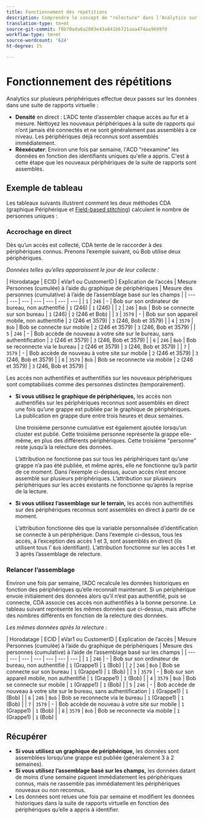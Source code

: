 ```yaml
---
title: Fonctionnement des répétitions
description: Comprendre le concept de "relecture" dans l’Analytics sur plusieurs périphériques
translation-type: tm+mt
source-git-commit: f8b70ada0a2003e43a841b6721aaa474aa9699f0
workflow-type: tm+mt
source-wordcount: '624'
ht-degree: 1%

---
```



# Fonctionnement des répétitions

Analytics sur plusieurs périphériques effectue deux passes sur les données dans une suite de rapports virtuelle :

* **Densité** en direct : L’ADC tente d’assembler chaque accès au fur et à mesure. Nettoyez les nouveaux périphériques à la suite de rapports qui n’ont jamais été connectés et ne sont généralement pas assemblés à ce niveau. Les périphériques déjà reconnus sont assemblés immédiatement.
* **Réexécuter**: Environ une fois par semaine, l&#39;ACD &quot;réexamine&quot; les données en fonction des identifiants uniques qu&#39;elle a appris. C&#39;est à cette étape que les nouveaux périphériques de la suite de rapports sont assemblés.

## Exemple de tableau

Les tableaux suivants illustrent comment les deux méthodes CDA (graphique[](field-based-stitching.md) Périphérique et [Field-based stitching](device-graph.md)) calculent le nombre de personnes uniques :

### Accrochage en direct

Dès qu’un accès est collecté, CDA tente de le raccorder à des périphériques connus. Prenons l’exemple suivant, où Bob utilise deux périphériques.

*Données telles qu’elles apparaissent le jour de leur collecte :*

| Horodatage | ECID | eVar1 ou CustomerID | Explication de l’accès | Mesure Personnes (cumulée) à l’aide du graphique de périphériques | Mesure des personnes (cumulative) à l’aide de l’assemblage basé sur les champs |
| --- | --- | --- | --- | --- | --- | --- |
| `1` | `246` | - | Bob sur son ordinateur de bureau, non authentifié | `1` (246) | `1` (246) |
| `2` | `246` | `Bob` | Bob se connecte sur son bureau | `1` (246) | `2` (246 et Bob) |
| `3` | `3579` | - | Bob sur son appareil mobile, non authentifié | `2` (246 et 3579) | `3` (246, Bob et 3579) |
| `4` | `3579` | `Bob` | Bob se connecte sur mobile | `2` (246 et 3579) | `3` (246, Bob et 3579) |
| `5` | `246` | - | Bob accède de nouveau à votre site sur le bureau, sans authentification | `2` (246 et 3579) | `3` (246, Bob et 3579) |
| `6` | `246` | `Bob` | Bob se reconnecte via le bureau | `2` (246 et 3579) | `3` (246, Bob et 3579) |
| `7` | `3579` | - | Bob accède de nouveau à votre site sur mobile | `2` (246 et 3579) | `3` (246, Bob et 3579) |
| `8` | `3579` | `Bob` | Bob se reconnecte via mobile | `2` (246 et 3579) | `3` (246, Bob et 3579) |

Les accès non authentifiés et authentifiés sur les nouveaux périphériques sont comptabilisés comme des personnes distinctes (temporairement).

* **Si vous utilisez le graphique de périphériques,** les accès non authentifiés sur les périphériques reconnus sont assemblés en direct une fois qu’une grappe est publiée par le graphique de périphériques. La publication en grappe dure entre trois heures et deux semaines.

   Une troisième personne cumulative est également ajoutée lorsqu’un cluster est publié. Cette troisième personne représente la grappe elle-même, en plus des différents périphériques. Cette troisième &quot;personne&quot; reste jusqu’à la relecture des données.

   L’attribution ne fonctionne pas sur tous les périphériques tant qu’une grappe n’a pas été publiée, et même après, elle ne fonctionne qu’à partir de ce moment. Dans l’exemple ci-dessus, aucun accès n’est encore assemblé sur plusieurs périphériques. L’attribution sur plusieurs périphériques sur les accès existants ne fonctionne qu’après la reprise de la lecture.
* **Si vous utilisez l’assemblage sur le terrain,** les accès non authentifiés sur des périphériques reconnus sont assemblés en direct à partir de ce moment.

   L’attribution fonctionne dès que la variable personnalisée d’identification se connecte à un périphérique. Dans l’exemple ci-dessus, tous les accès, à l’exception des accès 1 et 3, sont assemblés en direct (ils utilisent tous l’ `Bob` identifiant). L’attribution fonctionne sur les accès 1 et 3 après l’assemblage de relecture.

### Relancer l’assemblage

Environ une fois par semaine, l’ADC recalcule les données historiques en fonction des périphériques qu’elle reconnaît maintenant. Si un périphérique envoie initialement des données alors qu’il n’est pas authentifié, puis se connecte, CDA associe ces accès non authentifiés à la bonne personne. Le tableau suivant représente les mêmes données que ci-dessus, mais affiche des nombres différents en fonction de la relecture des données.

*Les mêmes données après la relecture :*

| Horodatage | ECID | eVar1 ou CustomerID | Explication de l’accès | Mesure Personnes (cumulée) à l’aide du graphique de périphériques | Mesure des personnes (cumulative) à l’aide de l’assemblage basé sur les champs |
| --- | --- | --- | --- | --- | --- | --- |
| `1` | `246` | - | Bob sur son ordinateur de bureau, non authentifié | `1` (Grappe1) | `1` (Bob) |
| `2` | `246` | `Bob` | Bob se connecte sur son bureau | `1` (Grappe1) | `1` (Bob) |
| `3` | `3579` | - | Bob sur son appareil mobile, non authentifié | `1` (Grappe1) | `1` (Bob) |
| `4` | `3579` | `Bob` | Bob se connecte sur mobile | `1` (Grappe1) | `1` (Bob) |
| `5` | `246` | - | Bob accède de nouveau à votre site sur le bureau, sans authentification | `1` (Grappe1) | `1` (Bob) |
| `6` | `246` | `Bob` | Bob se reconnecte via le bureau | `1` (Grappe1) | `1` (Bob) |
| `7` | `3579` | - | Bob accède de nouveau à votre site sur mobile | `1` (Grappe1) | `1` (Bob) |
| `8` | `3579` | `Bob` | Bob se reconnecte via mobile | `1` (Grappe1) | `1` (Bob) |

## Récupérer

* **Si vous utilisez un graphique de périphérique,** les données sont assemblées lorsqu’une grappe est publiée (généralement 3 à 2 semaines).
* **Si vous utilisez l’assemblage basé sur les champs,** les données datant de moins d’une semaine piquent immédiatement les périphériques connus, mais ne rassemble pas immédiatement les périphériques nouveaux ou non reconnus.
* Les données sont relues une fois par semaine et modifient les données historiques dans la suite de rapports virtuelle en fonction des périphériques qu’elle a appris à identifier.
